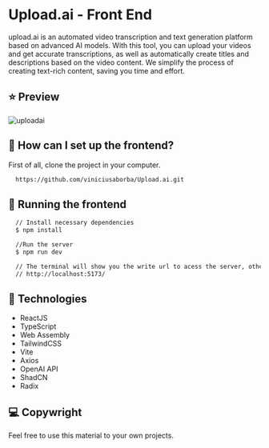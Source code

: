 
# Upload.ai - Front End

upload.ai is an automated video transcription and text generation platform based on advanced AI models. With this tool, you can upload your videos and get accurate transcriptions, as well as automatically create titles and descriptions based on the video content. We simplify the process of creating text-rich content, saving you time and effort.

## ⭐ Preview

![uploadai](https://github.com/viniciusaborba/Upload.ai/assets/130422223/d8a666b6-3fb9-4326-8ad3-a5a09754d4e2)

##  🚀 How can I set up the frontend?

First of all, clone the project in your computer.

```bash
  https://github.com/viniciusaborba/Upload.ai.git
```

## 💫 Running the frontend

```bash
  // Install necessary dependencies
  $ npm install

  //Run the server
  $ npm run dev

  // The terminal will show you the write url to acess the server, otherwise you can acess
  // http://localhost:5173/
```
    
## 🚀 Technologies

- ReactJS
- TypeScript
- Web Assembly
- TailwindCSS
- Vite
- Axios
- OpenAI API
- ShadCN
- Radix

## 💻 Copywright

Feel free to use this material to your own projects.
